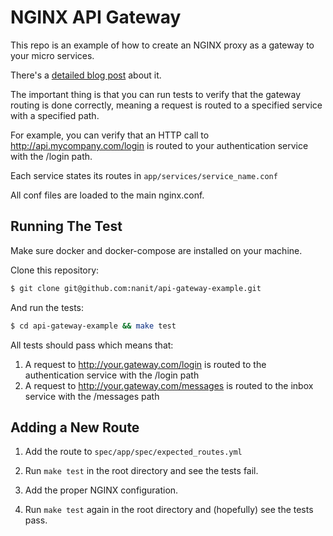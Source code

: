 NGINX API Gateway
=================

This repo is an example of how to create an NGINX proxy as a gateway to your
micro services.

There's a [detailed blog post](https://engineering.nanit.com/testing-nginx-as-your-micro-services-gateway-7e8c71fcdfa6) about it.

The important thing is that you can run tests to verify that the gateway routing
is done correctly, meaning a request is routed to a specified service with a
specified path.

For example, you can verify that an HTTP call to http://api.mycompany.com/login is
routed to your authentication service with the /login path.

Each service states its routes in `app/services/service_name.conf`

All conf files are loaded to the main nginx.conf.

Running The Test
----------------

Make sure docker and docker-compose are installed on your machine.

Clone this repository:

```bash
$ git clone git@github.com:nanit/api-gateway-example.git
```

And run the tests:

```bash
$ cd api-gateway-example && make test
```

All tests should pass which means that:

1. A request to http://your.gateway.com/login is routed to the authentication service
   with the /login path
2. A request to http://your.gateway.com/messages is routed to the inbox
   service with the /messages path

Adding a New Route
------------------

1. Add the route to `spec/app/spec/expected_routes.yml`

2. Run `make test` in the root directory and see the tests fail.

3. Add the proper NGINX configuration.

4. Run `make test` again in the root directory and (hopefully) see the tests pass.
